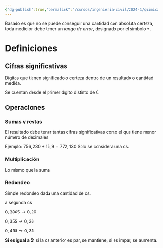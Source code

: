 ```yaml
---
{"dg-publish":true,"permalink":"/cursos/ingenieria-civil/2024-1/quimica-para-ingenieria/1-numeros-y-mediciones-en-quimica/incertidumbre-de-mediciones-y-cifras-significativas/","tags":["I1QIM100E"]}
---
```



Basado es que no se puede conseguir una cantidad con absoluta certeza, toda medición debe tener un *rango de error*, designado por el símbolo $\pm$.

# Definiciones
## Cifras significativas

Dígitos que tienen significado o certeza dentro de un resultado o cantidad medida.

Se cuentan desde el primer dígito distinto de 0.

## Operaciones
### Sumas y restas

El resultado debe tener tantas cifras significativas como el que tiene menor número de decimales.

Ejemplo: $756,230+15,9=772,130$ Solo se considera una cs.

### Multiplicación

Lo mismo que la suma

### Redondeo

Simple redondeo dada una cantidad de cs.

a segunda cs

$0,2865 \to 0,29$

$0,355 \to 0,36$

$0,455 \to 0,35$

**Si es igual a 5:** si la cs anterior es par, se mantiene, si es impar, se aumenta.